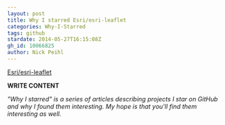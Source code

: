 ```yaml
---
layout: post
title: Why I starred Esri/esri-leaflet
categories: Why-I-Starred
tags: github
stardate: 2014-05-27T16:15:08Z
gh_id: 10066825
author: Nick Peihl
---
```


[Esri/esri-leaflet](star.repo.html_url)

**WRITE CONTENT**

*"Why I starred" is a series of articles describing projects I star on GitHub and why I found them interesting. My hope is that you'll find them interesting as well.*

